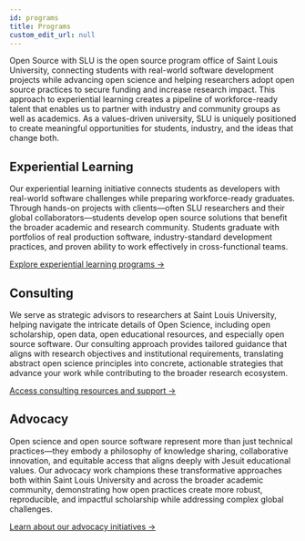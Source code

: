 ```yaml
---
id: programs
title: Programs 
custom_edit_url: null
---
```


Open Source with SLU is the open source program office of Saint Louis University, connecting students with real-world software development projects while advancing open science and helping researchers adopt open source practices to secure funding and increase research impact. This approach to experiential learning creates a pipeline of workforce-ready talent that enables us to partner with industry and community groups as well as academics. As a values-driven university, SLU is uniquely positioned to create meaningful opportunities for students, industry, and the ideas that change both.

## Experiential Learning

Our experiential learning initiative connects students as developers with real-world software challenges while preparing workforce-ready graduates. Through hands-on projects with clients—often SLU researchers and their global collaborators—students develop open source solutions that benefit the broader academic and research community. Students graduate with portfolios of real production software, industry-standard development practices, and proven ability to work effectively in cross-functional teams.

[Explore experiential learning programs →](./experiential_learning.md)

## Consulting

We serve as strategic advisors to researchers at Saint Louis University, helping navigate the intricate details of Open Science, including open scholarship, open data, open educational resources, and especially open source software. Our consulting approach provides tailored guidance that aligns with research objectives and institutional requirements, translating abstract open science principles into concrete, actionable strategies that advance your work while contributing to the broader research ecosystem.

[Access consulting resources and support →](./consulting.md)

## Advocacy

Open science and open source software represent more than just technical practices—they embody a philosophy of knowledge sharing, collaborative innovation, and equitable access that aligns deeply with Jesuit educational values. Our advocacy work champions these transformative approaches both within Saint Louis University and across the broader academic community, demonstrating how open practices create more robust, reproducible, and impactful scholarship while addressing complex global challenges.

[Learn about our advocacy initiatives →](./advocacy.md)